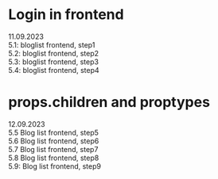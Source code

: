 # Login in frontend  

11.09.2023  
5.1: bloglist frontend, step1  
5.2: bloglist frontend, step2  
5.3: bloglist frontend, step3  
5.4: bloglist frontend, step4  

# props.children and proptypes  
12.09.2023  
5.5 Blog list frontend, step5  
5.6 Blog list frontend, step6  
5.7 Blog list frontend, step7  
5.8 Blog list frontend, step8  
5.9: Blog list frontend, step9  






